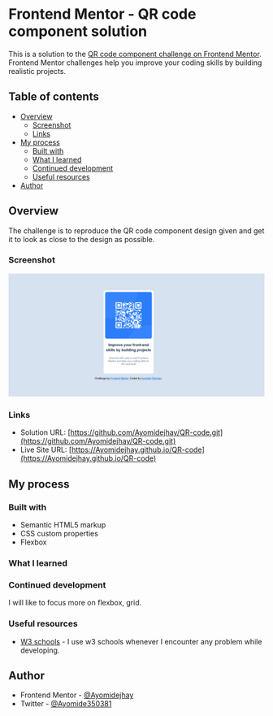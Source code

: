 # Frontend Mentor - QR code component solution

This is a solution to the [QR code component challenge on Frontend Mentor](https://www.frontendmentor.io/challenges/qr-code-component-iux_sIO_H). Frontend Mentor challenges help you improve your coding skills by building realistic projects. 

## Table of contents

- [Overview](#overview)
  - [Screenshot](#screenshot)
  - [Links](#links)
- [My process](#my-process)
  - [Built with](#built-with)
  - [What I learned](#what-i-learned)
  - [Continued development](#continued-development)
  - [Useful resources](#useful-resources)
- [Author](#author)



## Overview
The challenge is to reproduce the QR code component design given and get it to look as close to the design as possible.

### Screenshot

![](./images/Screenshot%202022-09-23%20at%2001-50-43%20Frontend%20Mentor%20QR%20code%20component.png)




### Links

- Solution URL: [https://github.com/Ayomidejhay/QR-code.git](https://github.com/Ayomidejhay/QR-code.git)
- Live Site URL: [https://Ayomidejhay.github.io/QR-code](https://Ayomidejhay.github.io/QR-code)

## My process

### Built with

- Semantic HTML5 markup
- CSS custom properties
- Flexbox


### What I learned





### Continued development

I will like to focus more on flexbox, grid.

### Useful resources

- [W3 schools](https://www.w3schools.com) - I use w3 schools whenever I encounter any problem while developing.




## Author

- Frontend Mentor - [@Ayomidejhay](https://www.frontendmentor.io/profile/@Ayomidejhay)
- Twitter - [@Ayomide350381](https://www.twitter.com/Ayomide350381)




